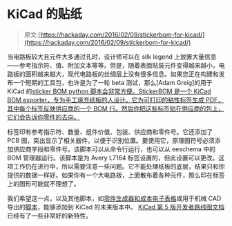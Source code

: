 # KiCad 的贴纸

> 原文:[https://hackaday.com/2016/02/09/stickerbom-for-kicad/](https://hackaday.com/2016/02/09/stickerbom-for-kicad/)

当电路板较大且元件大多通过孔时，设计师可以在 silk legend 上放置大量信息——参考指示符、值、附加文本等等。但是，随着表面贴装元件变得越来越小，电路板的面积越来越大，现代电路板的丝绸层上没有很多信息。如果您正在构建和发布一个短期的工具包，也许是为了一轮 beta 测试，那么[Adam Greig]的用于 KiCad 的[sticker BOM python 脚本会非常方便。StickerBOM 是一个 KiCad BOM exporter，专为手工填充纸板的人设计。它为可打印的粘性标签生成 PDF，其中每个标签反映供应商的一个 BOM 行。然后你把这些标签贴在供应商的包上，它们会告诉你零件的去向。](https://github.com/adamgreig/agg-kicad/wiki/StickerBOM)

标签印有参考指示符、数量、组件价值、包装、供应商和零件号。它还添加了 PCB 图，突出显示了相关器件，以便于识别位置。要使用它，原理图符号必须添加供应商字段和零件号。该脚本可以从命令行运行，也可以从 eeschema 中的 BOM 管理器运行。该脚本是为 Avery L7164 标签设置的，但此设置可以更改。这项工作仍在进行中，所以需要注意一些问题。它不能处理纸板的底层，结果只和你提供的数据一样好。如果你有一个大电路板，上面散布着各种元件，那么印在标签上的图形可能就不理想了。

我们希望这一点，以及其他脚本，如[零件生成器和成本电子表格](http://hackaday.com/2015/12/05/kicad-utilities-generate-parts-track-costs/)或用于机械 CAD 导出的[脚本](http://hackaday.com/2015/11/08/kicad-script-hack-for-better-mechanical-cad-export/)，能够添加到 KiCad 的未来版本中。 [KiCad 第 5 版开发者路线图文档](https://kicad.readthedocs.io/en/latest/Documentation/development/road-map-r5/)已经有了一些非常好的新特性。